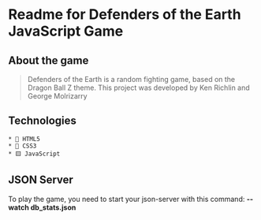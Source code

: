 # Readme for Defenders of the Earth JavaScript Game

## About the game

> Defenders of the Earth is a random fighting game, based on the Dragon Ball Z theme.
> This project was developed by Ken Richlin and George Molrizarry

## Technologies

    * 📄 HTML5
    * 🌈 CSS3
    * 🟨 JavaScript

## JSON Server

To play the game, you need to start your json-server with this command: **--watch db_stats.json**